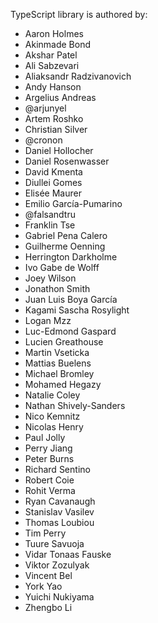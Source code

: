 TypeScript library is authored by:

* Aaron Holmes
* Akinmade Bond
* Akshar Patel
* Ali Sabzevari
* Aliaksandr Radzivanovich
* Andy Hanson
* Argelius Andreas
* @arjunyel
* Artem Roshko
* Christian Silver
* @cronon
* Daniel Hollocher
* Daniel Rosenwasser
* David Kmenta
* Diullei Gomes
* Elisée Maurer
* Emilio García-Pumarino
* @falsandtru
* Franklin Tse
* Gabriel Pena Calero
* Guilherme Oenning
* Herrington Darkholme
* Ivo Gabe de Wolff
* Joey Wilson
* Jonathon Smith
* Juan Luis Boya García
* Kagami Sascha Rosylight
* Logan Mzz
* Luc-Edmond Gaspard
* Lucien Greathouse
* Martin Vseticka
* Mattias Buelens
* Michael Bromley
* Mohamed Hegazy
* Natalie Coley
* Nathan Shively-Sanders
* Nico Kemnitz
* Nicolas Henry
* Paul Jolly
* Perry Jiang
* Peter Burns
* Richard Sentino
* Robert Coie
* Rohit Verma
* Ryan Cavanaugh
* Stanislav Vasilev
* Thomas Loubiou
* Tim Perry
* Tuure Savuoja
* Vidar Tonaas Fauske
* Viktor Zozulyak
* Vincent Bel
* York Yao
* Yuichi Nukiyama
* Zhengbo Li